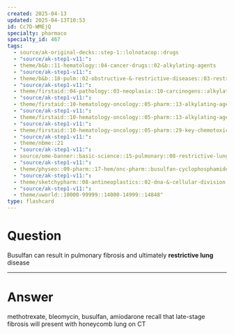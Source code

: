 ```yaml
---
created: 2025-04-13
updated: 2025-04-13T10:53
id: Cc7D-WMEjQ
specialty: pharmaco
specialty_id: 467
tags:
  - source/ak-original-decks::step-1::lolnotacop::drugs
  - "source/ak-step1-v11:": 
  - theme/b&b::11-hematology::04-cancer-drugs::02-alkylating-agents
  - "source/ak-step1-v11:": 
  - theme/b&b::18-pulm::02-obstructive-&-restrictive-diseases::03-restrictive-lung-disease
  - "source/ak-step1-v11:": 
  - theme/firstaid::04-pathology::03-neoplasia::10-carcinogens::alkylating-agents::busulfan
  - "source/ak-step1-v11:": 
  - theme/firstaid::10-hematology-oncology::05-pharm::13-alkylating-agents
  - "source/ak-step1-v11:": 
  - theme/firstaid::10-hematology-oncology::05-pharm::13-alkylating-agents::busulfan
  - "source/ak-step1-v11:": 
  - theme/firstaid::10-hematology-oncology::05-pharm::29-key-chemotoxicities
  - "source/ak-step1-v11:": 
  - theme/nbme::21
  - "source/ak-step1-v11:": 
  - source/ome-banner::basic-science::15-pulmonary::08-restrictive-lung-disease
  - "source/ak-step1-v11:": 
  - theme/physeo::09-pharm::17-hem/onc-pharm::busulfan-cyclophosphamide-ifosfamide-nitorsureas
  - "source/ak-step1-v11:": 
  - theme/sketchypharm::08-antineoplastics::02-dna-&-cellular-division::01-cyclophosphamide,-ifosfamide,-busulfan,-nitrosoureas-(carmustine,-lomustine,-streptozocin)
  - "source/ak-step1-v11:": 
  - theme/uworld::10000-99999::14000-14999::14848"
type: flashcard
---
```


# Question
Busulfan can result in pulmonary fibrosis and ultimately **restrictive lung** disease

---

# Answer
methotrexate, bleomycin, busulfan, amiodarone      recall that late-stage fibrosis will present with honeycomb lung on CT